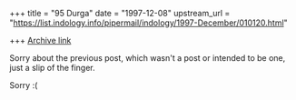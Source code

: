 +++
title = "95 Durga"
date = "1997-12-08"
upstream_url = "https://list.indology.info/pipermail/indology/1997-December/010120.html"

+++
[Archive link](https://list.indology.info/pipermail/indology/1997-December/010120.html)

Sorry about the previous post, which wasn't a post or intended to be
one, just a slip of the finger.

Sorry :(



